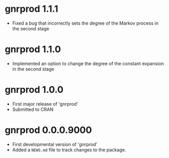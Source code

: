 # gnrprod 1.1.1
* Fixed a bug that incorrectly sets the degree of the Markov process in the second
stage

# gnrprod 1.1.0
* Implemented an option to change the degree of the constant expansion in the second stage

# gnrprod 1.0.0
* First major release of 'gnrprod'
* Submitted to CRAN

# gnrprod 0.0.0.9000

* First developmental version of 'gnrprod'
* Added a `NEWS.md` file to track changes to the package.